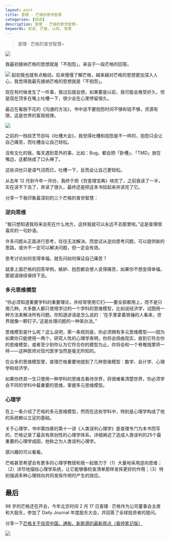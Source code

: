 ```yaml
---
layout: post
title: 查理 · 芒格的普世智慧
categories: [阅读]
description: 查理 · 芒格的普世智慧~
keywords: 阅读, 芒格, 认知, 智慧
---
```


> 查理 · 芒格的普世智慧~

![](https://gcore.jsdelivr.net/gh/leewint/Images/blog/202206092318518-titu.jpeg)

我最初接纳芒格的思想就是「不抱怨」，来自于一段芒格的回答。

![](https://gcore.jsdelivr.net/gh/leewint/Images/blog/202206092318562-youzhiyouxing.png)
起初我也就有点触动，后来慢慢了解芒格，越来越对芒格的思想更加深入人心，我觉得我最先接纳芒格的思想就是「不抱怨」。

现在有时候发生了一件事，我过后就会想，如果要是以前，我可能会难受好久，但是现在顶多在嘴上吐槽一下，很少会在心里停留很久。

最近在看脱不花的《沟通的方法》，书中说不要抱怨时间不够和钱不够，资源有限，这是世界的客观规律。

![](https://gcore.jsdelivr.net/gh/leewint/Images/blog/202206092319721-goutongdefangfa.png)

之前的一档综艺节目叫《吐槽大会》，我觉得吐槽和抱怨是不一样的，抱怨只会让自己痛苦，而吐槽会让自己轻松。

没有文化的我，每天遇到意外的事，比如：Bug，都会把「卧槽」、「TMD」放在嘴边，这都快成了口头禅了。

这些词也只是语气词而已，吐槽一下，反而会让自己更轻松。

从去年 12 月到今年一月份，我终于把《穷差理宝典》啃完了，之前我读了一半，实在读不下去了，弃读了很久，最终还是把这本书拾起来并读完了它。

分享一下我印象最深刻的三个芒格的普世智慧：

### 逆向思维

‍“我只想知道我将来会死在什么地方，这样我就可以永远不去那里啦。”这是查理很喜欢的一句妙语。

许多问题从正面进行思考，往往无法解决。而尝试从逆向思考问题，可以提供新的思路，或许不一定可以解决问题，但一定会有效。

思考讨论如何变得幸福，就先问如何保证自己痛苦？

就拿上面芒格的回答举例，嫉妒、抱怨都会使人变得痛苦，如果你不想变得幸福，那就请继续保持下去。

### 多元思维模型

“你必须知道重要学科的重要理论，并经常使用它们——要全部都用上，而不是只用几种。大多数人都只使用学过的一个学科的思维模型，比如说经济学，试图用一种方法来解决所有问题。你知道谚语是怎么说的：‘在手里拿着铁锤的人看来，世界就像一颗钉子。’这是处理问题的一种笨办法。”

思维模型是什么呢？这么说吧，第一条规则是，你必须拥有多元思维模型——因为如果你只能使用一两个，研究人性的心理学表明，你将会扭曲现实，直到它符合你的思维模型，或者至少到你认为它符合你的模型为止。你将会和一个脊椎按摩师一样——这种医师对现代医学当然是毫无所知的。

在众多的思维模型里，查理芒格重要地提到了几种思维模型：数学、会计学、心理学和经济学。

如果你终其一生只使用一种学科的思维去看待世界，将很难看清楚世界，你必须学会不同的学科中最重要的思维，掌握多元思维模型。

### 心理学

在上一条介绍了芒格的多元思维模型，然而在这些学科中，特别是心理学构成了他的系统赖以立足的基础。

关于心理学，书中第四章的第十一讲《人类误判心理学》是查理专门为本书而写的，芒格记录了最具有原创性的心理学体系，详细阐述了造成人类误判的25个最重要的心理学成因，他称之为人类误判心理学。

感兴趣的可以看看。

芒格甚至希望会有更多的心理学教授和我一起致力于（1）大量地采用逆向思维；（2）详尽地描绘心理学系统，让它能够像检查清单那样发挥更好的作用；（3）特别强调多种心理倾向共同发挥作用时产生的效应。

## 最后

98 岁的芒格还在开会，今年北京时间 2 月 17 日查理 · 芒格作为公司董事会主席和大股东，参加了 Daily Journal 年度股东大会，并回答了全球投资者的提问。

分享一下[芒格关于投资中国、通胀、新能源的最新观点（香帅笔记版）](https://mp.weixin.qq.com/s/XEAZ21L2gUOstAY_zfTMKQ)

![](https://gcore.jsdelivr.net/gh/leewint/Images/blog/202206092319448-chalimangge.jpeg)

